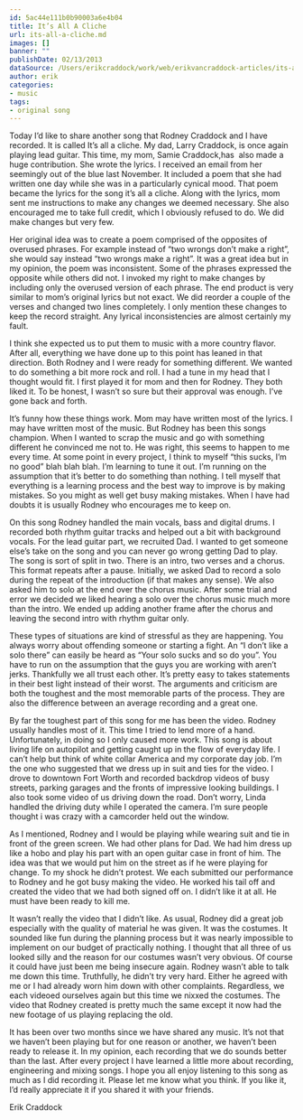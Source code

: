 ```yaml
---
id: 5ac44e111b0b90003a6e4b04
title: It’s All A Cliche
url: its-all-a-cliche.md
images: []
banner: ""
publishDate: 02/13/2013
dataSource: /Users/erikcraddock/work/web/erikvancraddock-articles/its-all-a-cliche/its-all-a-cliche.md
author: erik
categories:
- music
tags:
- original song
---
```


Today I’d like to share another song that Rodney Craddock and I have recorded. It is called It&#8217;s all a cliche. My dad, Larry Craddock, is once again playing lead guitar. This time, my mom, Samie Craddock,has  also made a huge contribution. She wrote the lyrics. I received an email from her seemingly out of the blue last November. It included a poem that she had written one day while she was in a particularly cynical mood. That poem became the lyrics for the song it’s all a cliche. Along with the lyrics, mom sent me instructions to make any changes we deemed necessary. She also encouraged me to take full credit, which I obviously refused to do. We did make changes but very few.

Her original idea was to create a poem comprised of the opposites of overused phrases. For example instead of “two wrongs don’t make a right”, she would say instead “two wrongs make a right”. It was a great idea but in my opinion, the poem was inconsistent. Some of the phrases expressed the opposite while others did not. I invoked my right to make changes by including only the overused version of each phrase. The end product is very similar to mom’s original lyrics but not exact. We did reorder a couple of the verses and changed two lines completely. I only mention these changes to keep the record straight. Any lyrical inconsistencies are almost certainly my fault.

I think she expected us to put them to music with a more country flavor. After all, everything we have done up to this point has leaned in that direction. Both Rodney and I were ready for something different. We wanted to do something a bit more rock and roll. I had a tune in my head that I thought would fit. I first played it for mom and then for Rodney. They both liked it. To be honest, I wasn’t so sure but their approval was enough. I’ve gone back and forth.

It’s funny how these things work. Mom may have written most of the lyrics. I may have written most of the music. But Rodney has been this songs champion. When I wanted to scrap the music and go with something different he convinced me not to. He was right, this seems to happen to me every time. At some point in every project, I think to myself “this sucks, I’m no good” blah blah blah. I’m learning to tune it out. I’m running on the assumption that it’s better to do something than nothing. I tell myself that everything is a learning process and the best way to improve is by making mistakes. So you might as well get busy making mistakes. When I have had doubts it is usually Rodney who encourages me to keep on.

On this song Rodney handled the main vocals, bass and digital drums. I recorded both rhythm guitar tracks and helped out a bit with background vocals. For the lead guitar part, we recruited Dad. I wanted to get someone else’s take on the song and you can never go wrong getting Dad to play. The song is sort of split in two. There is an intro, two verses and a chorus. This format repeats after a pause. Initially, we asked Dad to record a solo during the repeat of the introduction (if that makes any sense). We also asked him to solo at the end over the chorus music. After some trial and error we decided we liked hearing a solo over the chorus music much more than the intro. We ended up adding another frame after the chorus and leaving the second intro with rhythm guitar only.

These types of situations are kind of stressful as they are happening. You always worry about offending someone or starting a fight. An “I don’t like a solo there” can easily be heard as “Your solo sucks and so do you”. You have to run on the assumption that the guys you are working with aren’t jerks. Thankfully we all trust each other. It’s pretty easy to takes statements in their best light instead of their worst. The arguments and criticism are both the toughest and the most memorable parts of the process. They are also the difference between an average recording and a great one.

By far the toughest part of this song for me has been the video. Rodney usually handles most of it. This time I tried to lend more of a hand. Unfortunately, in doing so I only caused more work. This song is about living life on autopilot and getting caught up in the flow of everyday life. I can’t help but think of white collar America and my corporate day job. I’m the one who suggested that we dress up in suit and ties for the video. I drove to downtown Fort Worth and recorded backdrop videos of busy streets, parking garages and the fronts of impressive looking buildings. I also took some video of us driving down the road. Don’t worry, Linda handled the driving duty while I operated the camera. I’m sure people thought i was crazy with a camcorder held out the window.

As I mentioned, Rodney and I would be playing while wearing suit and tie in front of the green screen. We had other plans for Dad. We had him dress up like a hobo and play his part with an open guitar case in front of him. The idea was that we would put him on the street as if he were playing for change. To my shock he didn’t protest. We each submitted our performance to Rodney and he got busy making the video. He worked his tail off and created the video that we had both signed off on. I didn’t like it at all. He must have been ready to kill me.

It wasn’t really the video that I didn’t like. As usual, Rodney did a great job especially with the quality of material he was given. It was the costumes. It sounded like fun during the planning process but it was nearly impossible to implement on our budget of practically nothing. I thought that all three of us looked silly and the reason for our costumes wasn’t very obvious. Of course it could have just been me being insecure again. Rodney wasn’t able to talk me down this time. Truthfully, he didn’t try very hard. Either he agreed with me or I had already worn him down with other complaints. Regardless, we each videoed ourselves again but this time we nixxed the costumes. The video that Rodney created is pretty much the same except it now had the new footage of us playing replacing the old.

It has been over two months since we have shared any music. It’s not that we haven’t been playing but for one reason or another, we haven’t been ready to release it. In my opinion, each recording that we do sounds better than the last. After every project I have learned a little more about recording, engineering and mixing songs. I hope you all enjoy listening to this song as much as I did recording it. Please let me know what you think. If you like it, I’d really appreciate it if you shared it with your friends.

Erik Craddock